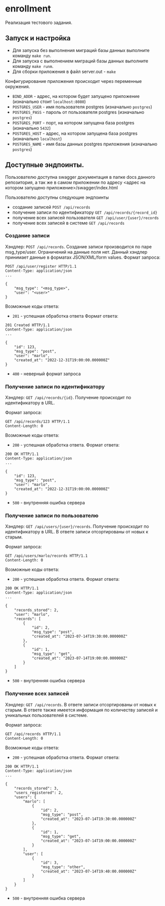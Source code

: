 # enrollment

Реализация тестового задания.

## Запуск и настройка

- Для запуска без выполнения миграций базы данных выполните команду `make run`.
- Для запуска с выполнением миграций базы данных выполните команду `make runm`.
- Для сборки приложения в файл server.out - `make`

Конфигурирование приложения происходит через переменные окружения.

- `BIND_ADDR` - адрес, на котором будет запущено приложение (изначально стоит `localhost:8080`)
- `POSTGRES_USER` - имя пользователя postgres (изначально `postgres`)
- `POSTGRES_PASS` - пароль от пользователя postgres (изначально `postgres`)
- `POSTGRES_PORT` - порт, на котором запущена база postgres (изначально `5432`)
- `POSTGRES_HOST` - адрес, на котором запущена база postgres (изначально `localhost`)
- `POSTGRES_NAME` - имя базы данных postgres приложения (изначально `postgres`)

## Доступные эндпоинты.

Пользователю доступна swagger документация в папке docs данного репозитория, а так же
в самом приложении по адресу <адрес на котором запущено приложение>/swagger/index.html

Пользователю доступны следующие эндпоинты

- создание записей `POST /api/records`
- получение записи по идентификатору `GET /api/records/{record_id}`
- получение всех записей пользователя `GET /api/user/{user}/records`
- получение всех записей в системе `GET /api/records`

### Создание записи

Хэндлер: `POST /api/records`.
Создание записи производится по паре msg_type/user. Ограничений на данные поля нет.
Данный хэндлер принимает данные в форматах JSON/XML/form values.
Формат запроса:

```
POST /api/user/register HTTP/1.1
Content-Type: application/json
...

{
	"msg_type": "<msg_type>",
	"user": "<user>"
}
```

Возможные коды ответа:

* `201` - успешная обработка ответа
  Формат ответа:

```
201 Created HTTP/1.1
Content-Type: application/json
...

{
    "id": 123,
	"msg_type": "post",
	"user": "marlo",
	"created_at": "2022-12-31T19:00:00.000000Z"
}
```

* `400` - неверный формат запроса

### Получение записи по идентификатору

Хэндлер: `GET /api/records/{id}`.
Получение происходит по идентификатору в URL.

Формат запроса:

```
GET /api/records/123 HTTP/1.1
Content-Length: 0
```

Возможные коды ответа:

* `200` - успешная обработка ответа.
  Формат ответа:

```
200 OK HTTP/1.1
Content-Type: application/json
...

{
    "id": 123,
	"msg_type": "post",
	"user": "marlo",
	"created_at": "2022-12-31T19:00:00.000000Z"
}
```

* `500` - внутренняя ошибка сервера

### Получение записи по пользователю

Хэндлер: `GET /api/users/{user}/records`.
Получение происходит по идентификатору в URL. В ответе записи отсортированы от новых к старым.

Формат запроса:

```
GET /api/users/marlo/records HTTP/1.1
Content-Length: 0
```

Возможные коды ответа:

* `200` - успешная обработка ответа.
  Формат ответа:

```
200 OK HTTP/1.1
Content-Type: application/json
...

{
    "records_stored": 2,
    "user": "marlo",
    "records": [
        {
            "id": 2,
            "msg_type": "post",
            "created_at": "2023-07-14T19:30:00.000000Z"
        },
        {
            "id": 1,
            "msg_type": "get",
            "created_at": "2023-07-14T19:00:00.000000Z"
        }
    ]
}
```

* `500` - внутренняя ошибка сервера

### Получение всех записей

Хэндлер: `GET /api/records`.
В ответе записи отсортированы от новых к старым. В ответе также имеется информация по количеству записей и уникальных
пользователей в системе.

Формат запроса:

```
GET /api/records HTTP/1.1
Content-Length: 0
```

Возможные коды ответа:

* `200` - успешная обработка ответа.
  Формат ответа:

```
200 OK HTTP/1.1
Content-Type: application/json
...

{
    "records_stored": 3,
    "users_registered": 2,
    "users": {
        "marlo": [
            {
                "id": 2,
                "msg_type": "post",
                "created_at": "2023-07-14T19:30:00.000000Z"
            },
            {
                "id": 1,
                "msg_type": "get",
                "created_at": "2023-07-14T19:00:00.000000Z"
            }
        ],
        "user": [
            {
                "id": 3,
                "msg_type": "other",
                "created_at": "2023-07-14T19:40:00.000000Z"
            }
        ]
    }
}
```

* `500` - внутренняя ошибка сервера
